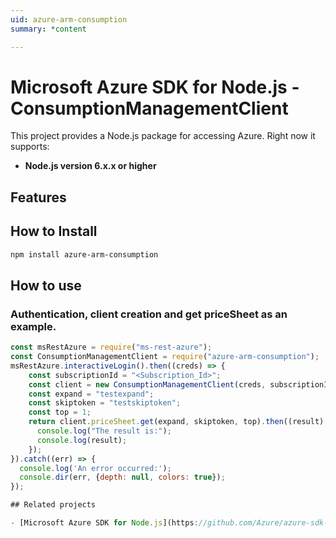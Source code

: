 ```yaml
---
uid: azure-arm-consumption
summary: *content

---
```

# Microsoft Azure SDK for Node.js - ConsumptionManagementClient
This project provides a Node.js package for accessing Azure. Right now it supports:
- **Node.js version 6.x.x or higher**

## Features


## How to Install

```bash
npm install azure-arm-consumption
```

## How to use

### Authentication, client creation and get priceSheet as an example.

```javascript
const msRestAzure = require("ms-rest-azure");
const ConsumptionManagementClient = require("azure-arm-consumption");
msRestAzure.interactiveLogin().then((creds) => {
    const subscriptionId = "<Subscription_Id>";
    const client = new ConsumptionManagementClient(creds, subscriptionId);
    const expand = "testexpand";
    const skiptoken = "testskiptoken";
    const top = 1;
    return client.priceSheet.get(expand, skiptoken, top).then((result) => {
      console.log("The result is:");
      console.log(result);
    });
}).catch((err) => {
  console.log('An error occurred:');
  console.dir(err, {depth: null, colors: true});
});

## Related projects

- [Microsoft Azure SDK for Node.js](https://github.com/Azure/azure-sdk-for-node)
